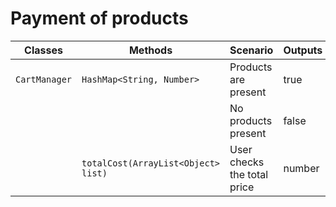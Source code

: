 # Payment of products



| Classes       | Methods                             | Scenario                    | Outputs |
|---------------|-------------------------------------|-----------------------------|---------|
| `CartManager` | `HashMap<String, Number>`           | Products are present        | true    |
|               |                                     | No products present         | false   |
|               | `totalCost(ArrayList<Object> list)` | User checks the total price | number  |
    